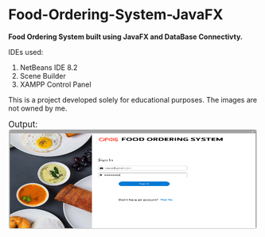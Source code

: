 # Food-Ordering-System-JavaFX

<b>Food Ordering System built using JavaFX and DataBase Connectivty. </b>

IDEs used:
  1. NetBeans IDE 8.2
  2. Scene Builder
  3. XAMPP Control Panel
  
  This is a project developed solely for educational purposes. The images are not owned by me. 
  
 <big> Output: </big>
 <img src="FOS\Outputs\Page1.png" height=200 width=500>
  
